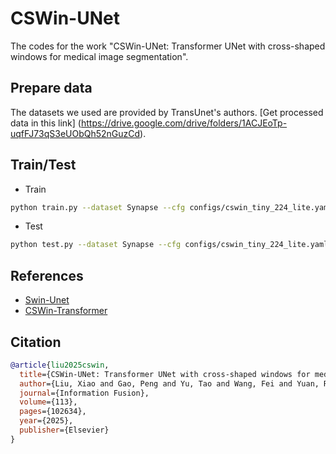 # CSWin-UNet
The codes for the work "CSWin-UNet: Transformer UNet with cross-shaped windows for medical image segmentation". 

## Prepare data
The datasets we used are provided by TransUnet's authors. [Get processed data in this link] (https://drive.google.com/drive/folders/1ACJEoTp-uqfFJ73qS3eUObQh52nGuzCd).
## Train/Test

- Train

```bash
python train.py --dataset Synapse --cfg configs/cswin_tiny_224_lite.yaml --root_path your DATA_DIR --max_epochs 150 --output_dir your OUT_DIR  --img_size 224 --base_lr 0.05 --batch_size 24
```

- Test 

```bash
python test.py --dataset Synapse --cfg configs/cswin_tiny_224_lite.yaml --is_saveni --volume_path your DATA_DIR --output_dir your OUT_DIR --max_epoch 150 --base_lr 0.05 --img_size 224 --batch_size 24
```

## References
* [Swin-Unet](https://github.com/HuCaoFighting/Swin-Unet)
* [CSWin-Transformer](https://github.com/microsoft/CSWin-Transformer)

## Citation

```bibtex
@article{liu2025cswin,
  title={CSWin-UNet: Transformer UNet with cross-shaped windows for medical image segmentation},
  author={Liu, Xiao and Gao, Peng and Yu, Tao and Wang, Fei and Yuan, Ru-Yue},
  journal={Information Fusion},
  volume={113},
  pages={102634},
  year={2025},
  publisher={Elsevier}
}
```
